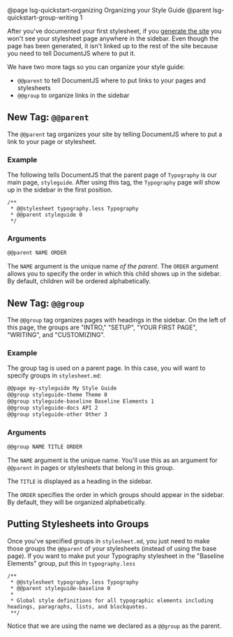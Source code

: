 @page lsg-quickstart-organizing Organizing your Style Guide
@parent lsg-quickstart-group-writing 1

After you've documented your first stylesheet, if you [generate the site](docs/lsg-quickstart-generate.html) you won't see your stylesheet page anywhere in the sidebar. Even though the page has been generated, it isn't linked up to the rest of the site because you need to tell DocumentJS where to put it.

We have two more tags so you can organize your style guide:

- `@@parent` to tell DocumentJS where to put links to your pages and stylesheets
- `@@group` to organize links in the sidebar


## New Tag: `@@parent`

The `@@parent` tag organizes your site by telling DocumentJS where to put a link to your page or stylesheet.

### Example

The following tells DocumentJS that the parent page of `Typography` is our main page, `styleguide`. After using this tag, the `Typography` page will show up in the sidebar in the first position.

```less
/**
 * @@stylesheet typography.less Typography
 * @@parent styleguide 0
 */
```

### Arguments

```markdown
@@parent NAME ORDER
```

The `NAME` argument is the unique name *of the parent*. The `ORDER` argument allows you to specify the order in which this child shows up in the sidebar. By default, children will be ordered alphabetically.

## New Tag: `@@group`

The `@@group` tag organizes pages with headings in the sidebar. On the left of this page, the groups are "INTRO," "SETUP", "YOUR FIRST PAGE", "WRITING", and "CUSTOMIZING".

### Example

The group tag is used on a parent page. In this case, you will want to specify groups in `stylesheet.md`:

```markdown
@@page my-styleguide My Style Guide
@@group styleguide-theme Theme 0
@@group styleguide-baseline Baseline Elements 1
@@group styleguide-docs API 2
@@group styleguide-other Other 3
```

### Arguments

```markdown
@@group NAME TITLE ORDER
```

The `NAME` argument is the unique name. You'll use this as an argument for `@@parent` in pages or stylesheets that belong in this group.

The `TITLE` is displayed as a heading in the sidebar.

The `ORDER` specifies the order in which groups should appear in the sidebar. By default, they will be organized alphabetically.

## Putting Stylesheets into Groups

Once you've specified groups in `stylesheet.md`, you just need to make those groups the `@@parent` of your stylesheets (instead of using the base page). If you want to make put your Typography stylesheet in the "Baseline Elements" group, put this in `typography.less`

```
/**
 * @@stylesheet typography.less Typography
 * @@parent styleguide-baseline 0
 * 
 * Global style definitions for all typographic elements including headings, paragraphs, lists, and blockquotes.
 **/
```

Notice that we are using the name we declared as a `@@group` as the parent.